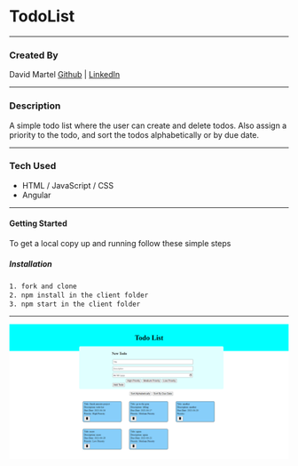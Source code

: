 # TodoList

---

### Created By

David Martel [Github](https://github.com/davey4) | [LinkedIn](https://www.linkedin.com/in/david-martel-8117981b9/)

---

### Description

A simple todo list where the user can create and delete todos. Also assign a priority to the todo, and sort the todos alphabetically or by due date.

---

### Tech Used

- HTML / JavaScript / CSS
- Angular

---

#### Getting Started

To get a local copy up and running follow these simple steps

##### Installation

    1. fork and clone
    2. npm install in the client folder
    3. npm start in the client folder

---

![screenshot](assets/Screenshot.png)
